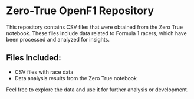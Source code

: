 # Zero-True OpenF1 Repository

This repository contains CSV files that were obtained from the Zero True notebook. These files include data related to Formula 1 racers, which have been processed and analyzed for insights.

## Files Included:
- CSV files with race data
- Data analysis results from the Zero True notebook

Feel free to explore the data and use it for further analysis or development.
